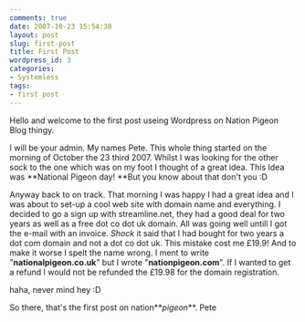 ```yaml
---
comments: true
date: 2007-10-23 15:54:38
layout: post
slug: first-post
title: First Post
wordpress_id: 3
categories:
- Systemless
tags:
- first post
---
```


Hello and welcome to the first post useing Wordpress on Nation Pigeon Blog thingy.

I will be your admin.  My names Pete.  This whole thing started on the morning of October the 23 third  2007.  Whilst I was looking for the other sock to the one which was on my foot I thought of a great idea.  This Idea was **National Pigeon day! **But you know about that don't you :D

Anyway back to on track.  That morning I was happy I had a great idea and I was about to set-up a cool web site with domain name and everything.   I decided to go a sign up with streamline.net, they had a good deal for two years as well as a free dot co dot uk domain.  All was going well untill I got the e-mail with an invoice.  *Shock* it said that I had bought for two years a dot com domain and not a dot co dot uk.  This mistake cost me £19.9!  And to make it worse I spelt the name wrong.  I ment to write "**nationalpigeon.co.uk**" but I wrote "**nationpigeon.com**".  If I wanted to get a refund I would not be refunded the £19.98 for the domain registration.

haha, never mind hey :D

So there, that's the first post on nation**_pigeon_**.
Pete

